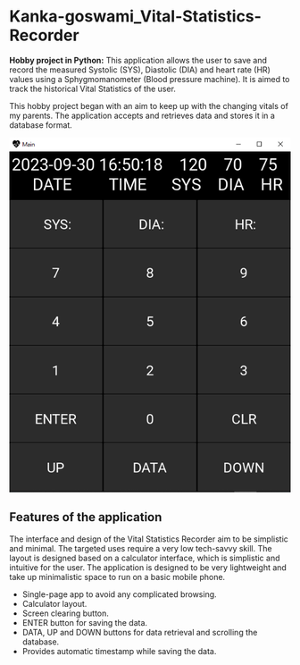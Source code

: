 # Kanka-goswami_Vital-Statistics-Recorder
**Hobby project in Python:** This application allows the user to save and record the measured Systolic (SYS), Diastolic (DIA) and heart rate (HR) values using a Sphygmomanometer (Blood pressure machine). It is aimed to track the historical Vital Statistics of the user.

This hobby project began with an aim to keep up with the changing vitals of my parents. The application accepts and retrieves data and stores it in a database format.


![Interface.PNG](Interface.PNG "Figure: Application Interface")


## Features of the application
The interface and design of the Vital Statistics Recorder aim to be simplistic and minimal. The targeted uses require a very low tech-savvy skill.
The layout is designed based on a calculator interface, which is simplistic and intuitive for the user.
The application is designed to be very lightweight and take up minimalistic space to run on a basic mobile phone.

- Single-page app to avoid any complicated browsing.
- Calculator layout.
- Screen clearing button.
- ENTER button for saving the data.
- DATA, UP and DOWN buttons for data retrieval and scrolling the database.
- Provides automatic timestamp while saving the data.
